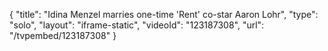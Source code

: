{
    "title": "Idina Menzel marries one-time 'Rent' co-star Aaron Lohr",
    "type": "solo",
    "layout": "iframe-static",
    "videoId": "123187308",
    "url": "\/tvpembed\/123187308"
}